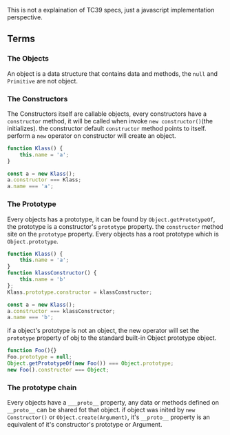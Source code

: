 This is not a explaination of TC39 specs, just a javascript implementation perspective.

## Terms

### The Objects
An object is a data structure that contains data and methods, the `null` and `Primitive` are not object.

### The Constructors
The Constructors itself are callable objects, every constructors have a `constructor` method, it will be called when invoke `new constructor()`(the initializes). the constructor default `constructor` method points to itself. perform a `new` operator on constructor will create an object.

```javascript
function Klass() {
	this.name = 'a';
}

const a = new Klass();
a.constructor === Klass;
a.name === 'a';
```

### The Prototype
Every objects has a prototype, it can be found by `Object.getPrototypeOf`, the prototype is a constructor's `prototype` property.
the `constructor` method site on the `prototype` property. Every objects has a root prototype which is `Object.prototype`.

```javascript
function Klass() {
	this.name = 'a';
}
function klassConstructor() {
	this.name = 'b'
};
Klass.prototype.constructor = klassConstructor;

const a = new Klass();
a.constructor === klassConstructor;
a.name === 'b';
```
if a object's prototype is not an object, the new operator will set the `prototype` property of obj to the standard built-in Object prototype object.
```javascript
function Foo(){}
Foo.prototype = null;
Object.getPrototypeOf(new Foo()) === Object.prototype;
new Foo().constructor === Object;
```

### The prototype chain
Every objects have a `___proto__` property, any data or methods defined on `__proto__` can be shared fot that object. if object was inited by `new Constructor()` or `Object.create(Argument)`, it's `__proto__` property is an equivalent of it's constructor's prototype or Argument.
